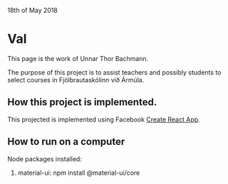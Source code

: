 18th of May 2018

# Val 

This page is the work of Unnar Thor Bachmann.

The purpose of this project is to assist teachers and possibly students to select courses in Fjölbrautaskólinn við Ármúla.


## How this project is implemented.

This projected is implemented using Facebook [Create React App](https://reactjs.org/).

## How to run on a computer

Node packages installed:

1. material-ui: npm install @material-ui/core
